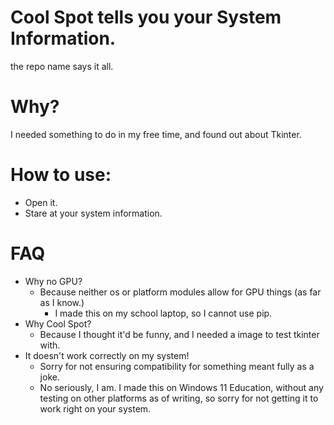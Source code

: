 # Cool Spot tells you your System Information.
the repo name says it all.
# Why?
I needed something to do in my free time, and found out about Tkinter.
# How to use:
* Open it.
* Stare at your system information.
# FAQ
* Why no GPU?
  * Because neither os or platform modules allow for GPU things (as far as I know.)
      * I made this on my school laptop, so I cannot use pip.
* Why Cool Spot?
  * Because I thought it'd be funny, and I needed a image to test tkinter with.
* It doesn't work correctly on my system!
  * Sorry for not ensuring compatibility for something meant fully as a joke.
  * No seriously, I am. I made this on Windows 11 Education, without any testing on other platforms as of writing, so sorry for not getting it to work right on your system.
